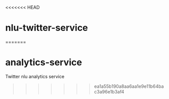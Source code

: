 <<<<<<< HEAD
# nlu-twitter-service
=======
# analytics-service
Twitter nlu analytics service
>>>>>>> ea1a55b190a8aa6aa1e9e11b64bac3a96e1b3af4
